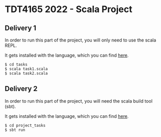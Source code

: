 # TDT4165 2022 - Scala Project

## Delivery 1

In order to run this part of the project, you will only need to use the scala REPL.

It gets installed with the language, which you can find [here][scala].

```console
$ cd tasks
$ scala task1.scala
$ scala task2.scala
```

## Delivery 2

In order to run this part of the project, you will need the scala build tool (sbt).

It gets installed with the language, which you can find [here][scala].

```console
$ cd project_tasks
$ sbt run
```

[scala]: https://www.scala-lang.org/download/
